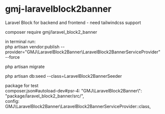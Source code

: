 # gmj-laravelblock2banner

Laravel Block for backend and frontend - need tailwindcss support

composer require gmj/laravel_block2_banner

in terminal run:<br/>
php artisan vendor:publish --provider="GMJ\LaravelBlock2Banner\LaravelBlock2BannerServiceProvider" --force

php artisan migrate

php artisan db:seed --class=LaravelBlock2BannerSeeder

package for test<br>
composer.json#autoload-dev#psr-4: "GMJ\\LaravelBlock2Banner\\": "package/laravel_block2_banner/src/",<br>
config: GMJ\LaravelBlock2Banner\LaravelBlock2BannerServiceProvider::class,
